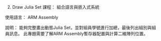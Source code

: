 02. Draw Julia Set
課程：
組合語言與嵌入式系統

使用語言：
ARM Assembly

說明：
能夠完整畫出動態Julia Set，並對組員學號進行加總，最後列出組別與組員訊息。
此專題需要了解ARM Assembly暫存器配置與計算二維陣列位置。
